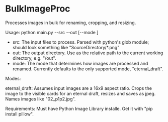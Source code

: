 # BulkImageProc
Processes images in bulk for renaming, cropping, and resizing.

Usage:
python main.py --src <source pattern> --out <output directory> [--mode <mode>]

- src: The input files to process. Parsed with python's glob module; should look something like "SourceDirectory/*.png"
- out: The output directory. Use <path> as the relative path to the current working directory, e.g. "<path>/out".
- mode: The mode that determines how images are processed and renamed. Currently defaults to the only supported mode, "eternal_draft".

Modes:

eternal_draft:
Assumes input images are a 16x9 aspect ratio. Crops the image to the visible cards for an eternal draft, resizes and saves as jpeg.
Names images like "02_p1p2.jpg".

Requirements:
Must have Python Image Library installe. Get it with "pip install pillow".
